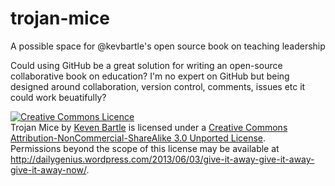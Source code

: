 trojan-mice
===========

A possible space for @kevbartle's open source book on teaching leadership

Could using GitHub be a great solution for writing an open-source collaborative book on education? I'm no expert on GitHub but being designed around collaboration, version control, comments, issues etc it could work beuatifully?



<a rel="license" href="http://creativecommons.org/licenses/by-nc-sa/3.0/deed.en_GB"><img alt="Creative Commons Licence" style="border-width:0" src="http://i.creativecommons.org/l/by-nc-sa/3.0/88x31.png" /></a><br /><span xmlns:dct="http://purl.org/dc/terms/" property="dct:title">Trojan Mice</span> by <a xmlns:cc="http://creativecommons.org/ns#" href="https://github.com/danielstucke/trojan-mice/" property="cc:attributionName" rel="cc:attributionURL">Keven Bartle</a> is licensed under a <a rel="license" href="http://creativecommons.org/licenses/by-nc-sa/3.0/deed.en_GB">Creative Commons Attribution-NonCommercial-ShareAlike 3.0 Unported License</a>.<br />Permissions beyond the scope of this license may be available at <a xmlns:cc="http://creativecommons.org/ns#" href="http://dailygenius.wordpress.com/2013/06/03/give-it-away-give-it-away-give-it-away-now/" rel="cc:morePermissions">http://dailygenius.wordpress.com/2013/06/03/give-it-away-give-it-away-give-it-away-now/</a>.
